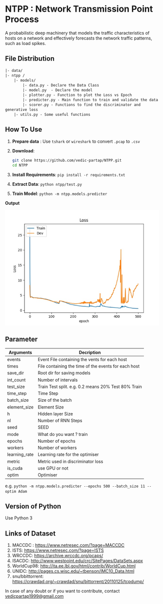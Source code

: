 # NTPP : Network Transmission Point Process 



A probabilistic deep machinery that models the traffic characteristics of hosts on a network and effectively forecasts the network traffic patterns, such as load spikes. 



## File Distribution ##

	|- data/
	|- ntpp /
		|- models/
			|- data.py - Declare the Data Class
			|- model.py  - Declare the model
			|- plotter.py - Function to plot the Loss vs Epoch 
			|- predicter.py - Main function to train and validate the data
			|- scorer.py - Functions to find the discriminator and generative loss
		|- utils.py - Some useful functions 



## How To Use ##

1. **Prepare data** : Use `tshark` or `wireshark` to convert `.pcap` to `.csv`

2. **Download**: 

   ```bash
   git clone https://github.com/vedic-partap/NTPP.git
   cd NTPP
   ```

3. **Install Requirements**: `pip install -r requirements.txt`

4. **Extract Data**:  `python ntpp/test.py`

5. **Train Model**:  `python -m ntpp.models.predicter`



**Output** 

![](data/ntpp/saved/loss.jpg)



## Parameter ##

| Arguments     | Decription                                           |
| ------------- | ---------------------------------------------------- |
| events        | Event File containing the vents for each host        |
| times         | File containing the time of the events for each host |
| save_dir      | Root dir for saving models                           |
| int_count     | Number of intervals                                  |
| test_size     | Train Test split. e.g. 0.2 means 20% Test 80% Train  |
| time_step     | Time Step                                            |
| batch_size    | Size of the batch                                    |
| element_size  | Element Size                                         |
| h             | Hidden layer Size                                    |
| nl            | Number of RNN Steps                                  |
| seed          | SEED                                                 |
| mode          | What do you want ? train                             |
| epochs        | Number of epochs                                     |
| workers       | Number of workers                                    |
| learning_rate | Learning rate for the optimiser                      |
| metric        | Metric used in discriminator loss                    |
| is_cuda       | use GPU or not                                       |
| optim         | Optimiser                                            |



e.g. `python -m ntpp.models.predicter --epochs 500 --batch_size 11 --optim Adam`



## Version of Python ##

Use Python 3 



## Links of Dataset ##



1. MACCDC :      https://www.netresec.com/?page=MACCDC
2. ISTS: 	        https://www.netresec.com/?page=ISTS 
3. WRCCDC:	https://archive.wrccdc.org/pcaps/
4. ISACDC:  	http://www.westpoint.edu/crc/SitePages/DataSets.aspx
5. WorldCup98: 	http://ita.ee.lbl.gov/html/contrib/WorldCup.html
6. UNIDC:   	http://pages.cs.wisc.edu/~tbenson/IMC10_Data.html
7. snu/bbittorrent: 	https://crawdad.org/~crawdad/snu/bittorrent/20110125/tcpdump/





In case of any doubt or if you want to contribute, contact vedicpartap1999@gmail.com
